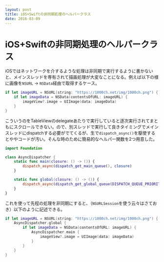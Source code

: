 ```yaml
---
layout: post
title: iOS+Swiftの非同期処理のヘルパークラス
date: 2016-03-09
---
```


# iOS+Swiftの非同期処理のヘルパークラス

iOSではネットワークを介するような処理は非同期で実行するように書かないと、メインスレッドを専有されて描画処理が大変なことになる。例えば以下の様に画像を`NSURL` → `NSData`経由で取得するケース。

```swift
if let imageURL = NSURL(string: "https://1000ch.net/img/1000ch.png") {
    if let imageData = NSData(contentsOfURL: imageURL) {
        imageView?.image = UIImage(data: imageData)
    }
}
```

こういうのをTableViewのdelegateあたりで実行していると逐次実行されてまともにスクロールできない。ので、別スレッドで実行して良きタイミングでメインスレッドにdispatchする必要がでてくるが、生で`dispatch_async()`を駆使するとややコードが汚い。そんな時のために簡易的なヘルパー関数を2つ用意した。

```swift
import Foundation

class AsyncDispatcher {
    static func main(closure: () -> ()) {
        dispatch_async(dispatch_get_main_queue(), closure)
    }

    static func global(closure: () -> ()) {
        dispatch_async(dispatch_get_global_queue(DISPATCH_QUEUE_PRIORITY_DEFAULT, 0), closure)
    }
}
```

これを使って先程の処理を非同期にすると、（`NSURLSession`を使う云々はさておき）以下のように記述できる。

```swift
if let imageURL = NSURL(string: "https://1000ch.net/img/1000ch.png") {
    AsyncDispatcher.global {
        if let imageData = NSData(contentsOfURL: imageURL) {
            AsyncDispatcher.main {
                imageView?.image = UIImage(data: imageData)
            }
        }
    }
}
```
